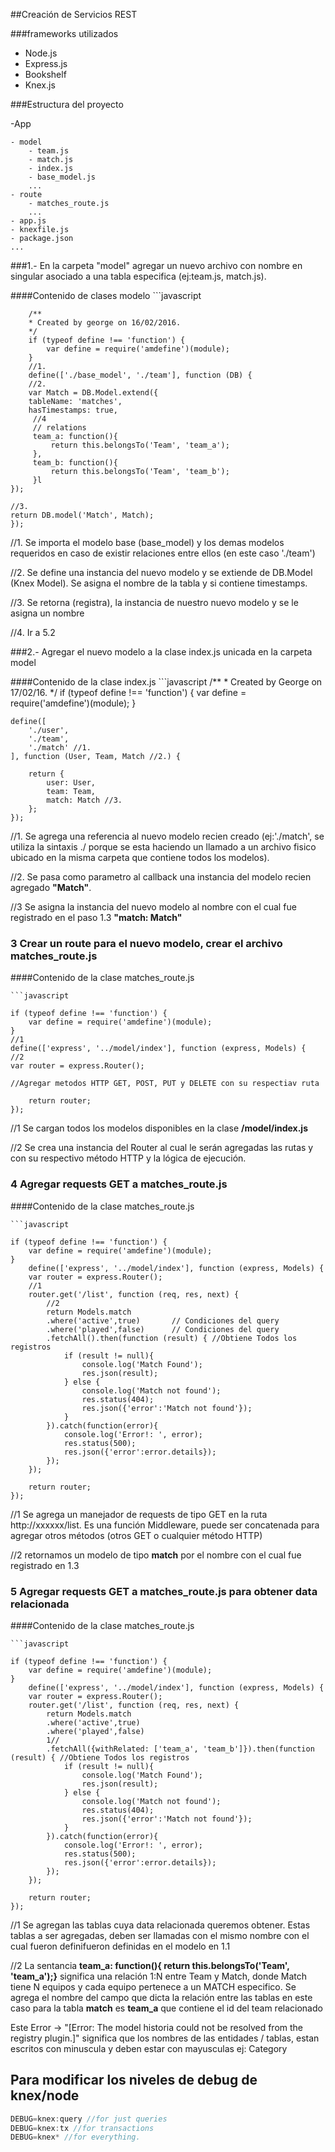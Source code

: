 ##Creación de Servicios REST

###frameworks utilizados

- Node.js
- Express.js
- Bookshelf
- Knex.js

###Estructura del proyecto

-App

	- model
		- team.js
		- match.js
		- index.js
		- base_model.js
		...
	- route
		- matches_route.js
		...
	- app.js
	- knexfile.js
	- package.json
	...

###1.- En la carpeta "model" agregar un nuevo archivo con nombre en singular asociado a una tabla especifica (ej:team.js, match.js).

####Contenido de clases modelo
	```javascript

		/**
 		* Created by george on 16/02/2016.
 		*/
		if (typeof define !== 'function') {
    		var define = require('amdefine')(module);
		}
		//1.
		define(['./base_model', './team'], function (DB) {
		//2.
    	var Match = DB.Model.extend({
        tableName: 'matches',
        hasTimestamps: true,
		 //4
         // relations
         team_a: function(){
             return this.belongsTo('Team', 'team_a');
         },
         team_b: function(){
             return this.belongsTo('Team', 'team_b');
         }l
    });

    //3.
    return DB.model('Match', Match);
	});


//1. Se importa el modelo base (base_model) y los demas modelos requeridos en caso de existir relaciones entre ellos (en este caso './team')

//2. Se define una instancia del nuevo modelo y se extiende de DB.Model (Knex Model). Se asigna el nombre de la tabla y si contiene timestamps.

//3. Se retorna (registra), la instancia de nuestro nuevo modelo y se le asigna un nombre

//4. Ir a 5.2

###2.- Agregar el nuevo modelo a la clase index.js unicada en la carpeta model

####Contenido de la clase index.js
	```javascript
	/**
 	* Created by George on 17/02/16.
 	*/
	if (typeof define !== 'function') {
    	var define = require('amdefine')(module);
	}

	define([
    	'./user',
    	'./team',
    	'./match' //1.
	], function (User, Team, Match //2.) {

    	return {
    		user: User,
    		team: Team,
    		match: Match //3.
    	};
	});

//1. Se agrega una referencia al nuevo modelo recien creado (ej:'./match', se utiliza la sintaxis ./ porque se esta haciendo un llamado a un archivo fisico ubicado en la misma carpeta que contiene todos los modelos).

//2. Se pasa como parametro al callback una instancia del modelo recien agregado **"Match"**.

//3 Se asigna la instancia del nuevo modelo al nombre con el cual fue registrado en el paso 1.3 **"match: Match"**

### 3 Crear un route para el nuevo modelo, crear el archivo matches_route.js

####Contenido de la clase matches_route.js

	```javascript

	if (typeof define !== 'function') {
    	var define = require('amdefine')(module);
	}
	//1
	define(['express', '../model/index'], function (express, Models) {
	//2
    var router = express.Router();

	//Agregar metodos HTTP GET, POST, PUT y DELETE con su respectiav ruta

    	return router;
	});

//1 Se cargan todos los modelos disponibles en la clase **/model/index.js**

//2 Se crea una instancia del Router al cual le serán agregadas las rutas y con su respectivo método HTTP y la lógica de ejecución.

### 4 Agregar requests GET a matches_route.js

####Contenido de la clase matches_route.js

	```javascript

	if (typeof define !== 'function') {
    	var define = require('amdefine')(module);
	}
		define(['express', '../model/index'], function (express, Models) {
    	var router = express.Router();
    	//1
    	router.get('/list', function (req, res, next) {
    		//2
        	return Models.match
        	.where('active',true) 		// Condiciones del query
        	.where('played',false) 		// Condiciones del query
        	.fetchAll().then(function (result) { //Obtiene Todos los registros
            	if (result != null){
                	console.log('Match Found');
                	res.json(result);
            	} else {
                	console.log('Match not found');
                	res.status(404);
                	res.json({'error':'Match not found'});
            	}
        	}).catch(function(error){
            	console.log('Error!: ', error);
                res.status(500);
                res.json({'error':error.details});
        	});
    	});

    	return router;
	});

//1 Se agrega un manejador de requests de tipo GET en la ruta http://xxxxxx/list. Es una función Middleware, puede ser concatenada para agregar otros métodos (otros GET o cualquier método HTTP)

//2 retornamos un modelo de tipo **match** por el nombre con el cual fue registrado en 1.3

### 5 Agregar requests GET a matches_route.js para obtener data relacionada

####Contenido de la clase matches_route.js

	```javascript

	if (typeof define !== 'function') {
    	var define = require('amdefine')(module);
	}
		define(['express', '../model/index'], function (express, Models) {
    	var router = express.Router();
    	router.get('/list', function (req, res, next) {
        	return Models.match
        	.where('active',true)
        	.where('played',false)
			1//
        	.fetchAll({withRelated: ['team_a', 'team_b']}).then(function (result) { //Obtiene Todos los registros
            	if (result != null){
                	console.log('Match Found');
                	res.json(result);
            	} else {
                	console.log('Match not found');
                	res.status(404);
                	res.json({'error':'Match not found'});
            	}
        	}).catch(function(error){
            	console.log('Error!: ', error);
                res.status(500);
                res.json({'error':error.details});
        	});
    	});

    	return router;
	});

//1 Se agregan las tablas cuya data relacionada queremos obtener. Estas tablas a ser agregadas, deben ser llamadas con el mismo nombre con el cual
fueron definifueron definidas en el modelo en 1.1

//2 La sentancia **team_a: function(){ return this.belongsTo('Team', 'team_a');}** significa una relación 1:N entre Team y Match, donde Match tiene N equipos y cada equipo pertenece a un MATCH especifico. Se agrega el nombre del campo que dicta la relación entre las tablas en este caso para la tabla **match** es **team_a** que contiene el id del team relacionado

Este Error -> "[Error: The model historia could not be resolved from the registry plugin.]" significa que los nombres de las entidades / tablas, estan escritos con minuscula y deben estar con mayusculas ej: Category

## Para modificar los niveles de debug de knex/node

```javascript
DEBUG=knex:query //for just queries
DEBUG=knex:tx //for transactions
DEBUG=knex* //for everything.
```